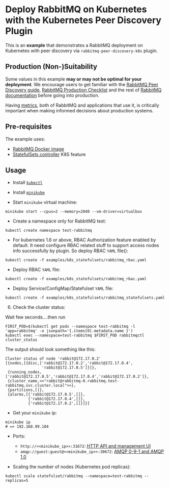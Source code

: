 # Deploy RabbitMQ on Kubernetes with the Kubernetes Peer Discovery Plugin

This is an **example** that demonstrates a RabbitMQ deployment on Kubernetes with peer discovery
via `rabbitmq-peer-discovery-k8s` plugin.

## Production (Non-)Suitability

Some values in this example **may or may not be optimal for your deployment**. We encourage users
to get familiar with the [RabbitMQ Peer Discovery guide](http://www.rabbitmq.com/cluster-formation.html), [RabbitMQ Production Checklist](http://www.rabbitmq.com/production-checklist.html)
and the rest of [RabbitMQ documentation](https://www.rabbitmq.com/documentation.html) before going into production.

Having [metrics](http://www.rabbitmq.com/monitoring.html), both of RabbitMQ and applications that use it,
is critically important when making informed decisions about production systems.


## Pre-requisites

The example uses:

* [RabbitMQ Docker image](https://hub.docker.com/_/rabbitmq/)
* [StatefulSets controller](https://kubernetes.io/docs/concepts/workloads/controllers/statefulset/) K8S feature


## Usage


* Install [`kubectl`](https://kubernetes.io/docs/tasks/tools/install-kubectl/)


* Install [`minikube`](https://kubernetes.io/docs/tasks/tools/install-minikube/)


* Start `minikube` virtual machine:
```
minikube start --cpus=2 --memory=2040 --vm-driver=virtualbox
```

* Create a namespace only for RabbitMQ test:
```
kubectl create namespace test-rabbitmq
```

* For kubernetes 1.6 or above, RBAC Authorization feature enabled by default. It need configure RBAC related stuff to support access nodes info successfully by plugin. So deploy RBAC `YAML` file():

```
kubectl create -f examples/k8s_statefulsets/rabbitmq_rbac.yaml
```

* Deploy RBAC `YAML` file:

```
kubectl create -f examples/k8s_statefulsets/rabbitmq_rbac.yaml
```

* Deploy Service/ConfigMap/Statefulset `YAML` file:

```
kubectl create -f examples/k8s_statefulsets/rabbitmq_statefulsets.yaml
```
6. Check the cluster status:

Wait few seconds....then run

```
FIRST_POD=$(kubectl get pods --namespace test-rabbitmq -l 'app=rabbitmq' -o jsonpath='{.items[0].metadata.name }')
kubectl exec --namespace=test-rabbitmq $FIRST_POD rabbitmqctl cluster_status
```

The output should look something like this:

```
Cluster status of node 'rabbit@172.17.0.2'
[{nodes,[{disc,['rabbit@172.17.0.2','rabbit@172.17.0.4',
                'rabbit@172.17.0.5']}]},
 {running_nodes,['rabbit@172.17.0.5','rabbit@172.17.0.4','rabbit@172.17.0.2']},
 {cluster_name,<<"rabbit@rabbitmq-0.rabbitmq.test-rabbitmq.svc.cluster.local">>},
 {partitions,[]},
 {alarms,[{'rabbit@172.17.0.5',[]},
          {'rabbit@172.17.0.4',[]},
          {'rabbit@172.17.0.2',[]}]}]
```

* Get your `minikube` ip:
```
minikube ip
# => 192.168.99.104
```
* Ports:
	* `http://<<minikube_ip>>:31672`: [HTTP API and management UI](https://www.rabbitmq.com/management.html)
	* `amqp://guest:guest@<<minikube_ip>>:30672`: [AMQP 0-9-1 and AMQP 1.0](https://www.rabbitmq.com/networking.html#selinux-ports)

* Scaling the number of nodes (Kubernetes pod replicas):

```
kubectl scale statefulset/rabbitmq --namespace=test-rabbitmq --replicas=5
```

